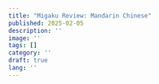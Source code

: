 ```yaml
---
title: "Migaku Review: Mandarin Chinese"
published: 2025-02-05
description: ''
image: ''
tags: []
category: ''
draft: true 
lang: ''
---
```

